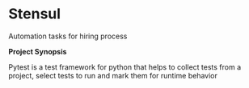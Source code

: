 # Stensul
Automation tasks for hiring process


**Project Synopsis**

Pytest is a test framework for python that helps to collect tests from a project, select tests to run and mark them for runtime behavior
